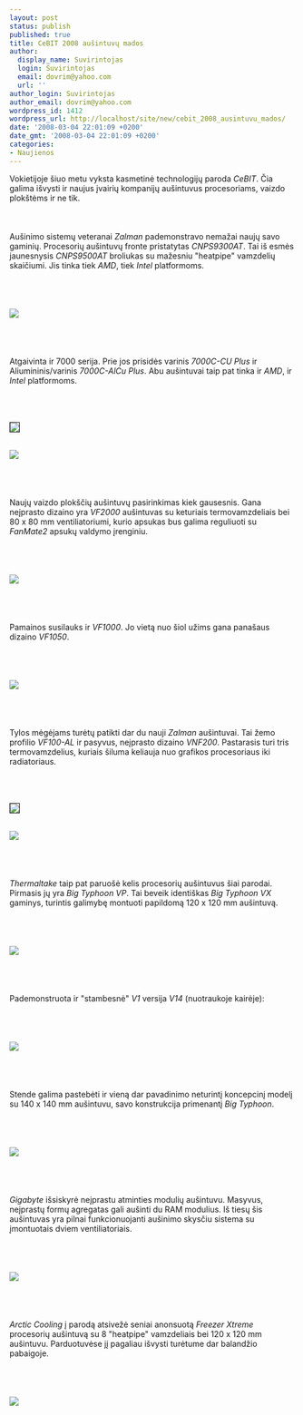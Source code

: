 ```yaml
---
layout: post
status: publish
published: true
title: CeBIT 2008 aušintuvų mados
author:
  display_name: Suvirintojas
  login: Suvirintojas
  email: dovrim@yahoo.com
  url: ''
author_login: Suvirintojas
author_email: dovrim@yahoo.com
wordpress_id: 1412
wordpress_url: http://localhost/site/new/cebit_2008_ausintuvu_mados/
date: '2008-03-04 22:01:09 +0200'
date_gmt: '2008-03-04 22:01:09 +0200'
categories:
- Naujienos
---
```

<p>Vokietijoje šiuo metu vyksta kasmetinė technologijų paroda <i>CeBIT</i>. Čia galima išvysti ir naujus įvairių kompanijų aušintuvus procesoriams, vaizdo plokštėms ir ne tik.<br />
<br><br />
<br>Aušinimo sistemų veteranai <i>Zalman</i> pademonstravo nemažai naujų savo gaminių. Procesorių aušintuvų fronte pristatytas <i>CNPS9300AT</i>. Tai iš esmės jaunesnysis <i>CNPS9500AT</i> broliukas su mažesniu &quot;heatpipe&quot; vamzdelių skaičiumi. Jis tinka tiek <i>AMD</i>, tiek <i>Intel</i> platformoms.<br />
<br><br />
<br><br><img src="http://img225.imageshack.us/img225/6179/zalm01vh3.jpg"><br><br />
<br><br />
<br>Atgaivinta ir 7000 serija. Prie jos prisidės varinis <i>7000C-CU Plus</i> ir Aliumininis/varinis <i>7000C-AlCu Plus</i>. Abu aušintuvai taip pat tinka ir <i>AMD</i>, ir <i>Intel</i> platformoms.<br />
<br><br />
<br>
<div class="imgright"><img src="http://img225.imageshack.us/img225/6839/2svh1.jpg" border="1"></div>
<p><br><img src="http://img225.imageshack.us/img225/7542/4sxo6.jpg"><br><br />
<br><br />
<br>Naujų vaizdo plokščių aušintuvų pasirinkimas kiek gausesnis. Gana neįprasto dizaino yra <i>VF2000</i> aušintuvas su keturiais termovamzdeliais bei 80 x 80 mm ventiliatoriumi, kurio apsukas bus galima reguliuoti su <i>FanMate2</i> apsukų valdymo įrenginiu.<br />
<br><br />
<br><br><img src="http://img225.imageshack.us/img225/6102/zalm02kw0.jpg"><br><br />
<br><br />
<br>Pamainos susilauks ir <i>VF1000</i>. Jo vietą nuo šiol užims gana panašaus dizaino <i>VF1050</i>.<br />
<br><br />
<br><br><img src="http://img225.imageshack.us/img225/2010/zalm04mh8.jpg"><br><br />
<br><br />
<br>Tylos mėgėjams turėtų patikti dar du nauji <i>Zalman</i> aušintuvai. Tai žemo profilio <i>VF100-AL</i> ir pasyvus, neįprasto dizaino <i>VNF200</i>. Pastarasis turi tris termovamzdelius, kuriais šiluma keliauja nuo grafikos procesoriaus iki radiatoriaus.<br />
<br><br />
<br>
<div class="imgright"><img src="http://img218.imageshack.us/img218/3949/zalm08vo6.jpg" border="1"></div>
<p><br><img src="http://img218.imageshack.us/img218/1518/zalm06qw9zp5.jpg"><br><br />
<br><br />
<br><i>Thermaltake</i> taip pat paruošė kelis procesorių aušintuvus šiai parodai. Pirmasis jų yra <i>Big Typhoon VP</i>. Tai beveik identiškas <i>Big Typhoon VX</i> gaminys, turintis galimybę montuoti papildomą 120 x 120 mm aušintuvą.<br />
<br><br />
<br><br><img src="http://img218.imageshack.us/img218/9332/1srt6.jpg"><br><br />
<br><br />
<br>Pademonstruota ir &quot;stambesnė&quot; <i>V1</i> versija <i>V14</i> (nuotraukoje kairėje):<br />
<br><br />
<br><br><img src="http://img218.imageshack.us/img218/2976/2sse8.jpg"><br><br />
<br><br />
<br>Stende galima pastebėti ir vieną dar pavadinimo neturintį koncepcinį modelį su 140 x 140 mm aušintuvu, savo konstrukcija primenantį <i>Big Typhoon</i>.<br />
<br><br />
<br><br><img src="http://img218.imageshack.us/img218/508/3sxi5.jpg"><br><br />
<br><br />
<br><i>Gigabyte</i> išsiskyrė neįprastu atminties modulių aušintuvu. Masyvus, neįprastų formų agregatas gali aušinti du RAM modulius. Iš tiesų šis aušintuvas yra pilnai funkcionuojanti aušinimo skysčiu sistema su įmontuotais dviem ventiliatoriais.<br />
<br><br />
<br><br><img src="http://img218.imageshack.us/img218/9426/gigabytescramwatercoolexa9.jpg"><br><br />
<br><br />
<br><i>Arctic Cooling</i> į parodą atsivežė seniai anonsuotą <i>Freezer Xtreme</i> procesorių aušintuvą su 8 &quot;heatpipe&quot; vamzdeliais bei 120 x 120 mm aušintuvu. Parduotuvėse jį pagaliau išvysti turėtume dar balandžio pabaigoje.<br />
<br><br />
<br><br><img src="http://img218.imageshack.us/img218/2620/freezer1ev6.jpg"><br></p>

